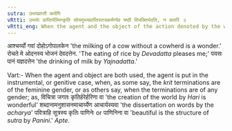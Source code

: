 ```yaml
---
sutra: उभयप्राप्तौ कर्मणि
vRtti: उभयोः प्राप्तिर्यस्मिन्कृति सोयमुभयप्राप्तिस्तत्रकर्मण्येव षष्ठी विभक्तिर्भवति, न कतरि ॥
vRtti_eng: When the agent and the object of the action denoted by the words formed by _krit_-affixes, are both used in a sentence, in the object only, the sixth case-affix is employed, and not in the agent (the object is put in the genitive case and not the agent).
---
```

आश्चर्य्यो गवां दोहोऽगोपालकेन 'the milking of a cow without a cowherd is a wonder.' रोचते मे ओदनस्य भोजनं देवदत्तेन. 'The eating of rice by _Devadatta_ pleases me;' पयसः पानं यज्ञदत्तेन 'the drinking of milk by _Yajnadatta_.'

Vart:- When the agent and object are both used, the agent is put in the instrumental, or genitive case, when, as some say, the _krit_ terminations are of the feminine gender, or as others say, when the terminations are of any gender; as, विचित्रा जगतः कृतिर्हरेर्हरिणा वा 'the creation of the world by _Hari_ is wonderful' शब्दानामनुशासनमाचार्य्येण आचार्यस्यवा 'the dissertation on words by the _acharya_' पवित्राहि सूत्रस्य कृतिः पाणिनेः  or पाणिनिना वा 'beautiful is the structure of _sutra_ by _Panini_.' _Apte_.
